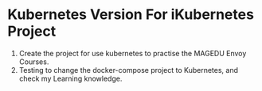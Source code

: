 # Kubernetes Version For iKubernetes Project  
1. Create the project for use kubernetes to practise the MAGEDU Envoy Courses.  
2. Testing to change the docker-compose project to Kubernetes, and check my Learning knowledge.
